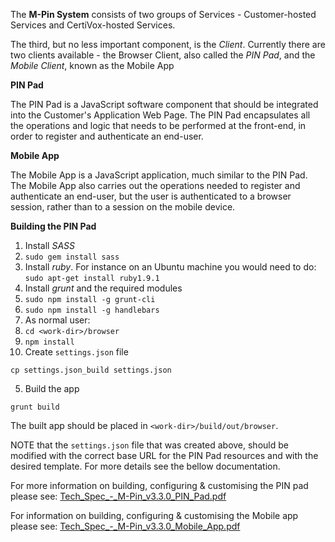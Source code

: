 The **M-Pin System** consists of two groups of Services - Customer-hosted Services and CertiVox-hosted Services.

The third, but no less important component, is the *Client*. Currently there are two clients available - the Browser Client, also called the *PIN Pad*, and the *Mobile Client*, known as the Mobile App

**PIN Pad**

The PIN Pad is a JavaScript software component that should be integrated into the Customer's Application Web Page. The PIN Pad encapsulates all the operations and logic that needs to be performed at the front-end, in order to register and authenticate an end-user.

**Mobile App**

The Mobile App is a JavaScript application, much similar to the PIN Pad. The Mobile App also carries out the operations needed to register and authenticate an end-user, but the user is authenticated to a browser session, rather than to a session on the mobile device.

**Building the PIN Pad**

1. Install *SASS*
  1. `sudo gem install sass`
  2. Install *ruby*. For instance on an Ubuntu machine you would need to do: `sudo apt-get install ruby1.9.1`
2. Install *grunt* and the required modules
  1. `sudo npm install -g grunt-cli`
  2. `sudo npm install -g handlebars`
3. As normal user:
  1. `cd <work-dir>/browser`
  2. `npm install`
4. Create `settings.json` file
  ```
  cp settings.json_build settings.json
  ```
5. Build the app
  ```
  grunt build
  ```

The built app should be placed in `<work-dir>/build/out/browser`.

NOTE that the `settings.json` file that was created above, should be modified with the correct base URL for the PIN Pad resources and with the desired template. For more details see the bellow documentation.

For more information on building, configuring & customising the PIN pad please see: [Tech_Spec_-_M-Pin_v3.3.0_PIN_Pad.pdf](/Tech_Spec_-_M-Pin_v3.3.0_PIN_Pad.pdf)

For information on building, configuring & customising the Mobile app please see: [Tech_Spec_-_M-Pin_v3.3.0_Mobile_App.pdf](/Tech_Spec_-_M-Pin_v3.3.0_Mobile_App.pdf)
